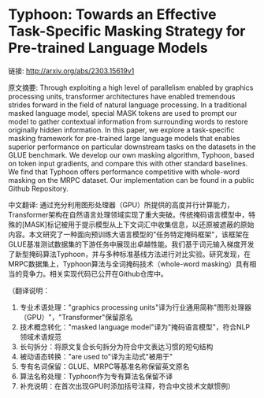 # Typhoon: Towards an Effective Task-Specific Masking Strategy for Pre-trained Language Models

链接: http://arxiv.org/abs/2303.15619v1

原文摘要:
Through exploiting a high level of parallelism enabled by graphics processing
units, transformer architectures have enabled tremendous strides forward in the
field of natural language processing. In a traditional masked language model,
special MASK tokens are used to prompt our model to gather contextual
information from surrounding words to restore originally hidden information. In
this paper, we explore a task-specific masking framework for pre-trained large
language models that enables superior performance on particular downstream
tasks on the datasets in the GLUE benchmark. We develop our own masking
algorithm, Typhoon, based on token input gradients, and compare this with other
standard baselines. We find that Typhoon offers performance competitive with
whole-word masking on the MRPC dataset. Our implementation can be found in a
public Github Repository.

中文翻译:
通过充分利用图形处理器（GPU）所提供的高度并行计算能力，Transformer架构在自然语言处理领域实现了重大突破。传统掩码语言模型中，特殊的[MASK]标记被用于提示模型从上下文词汇中收集信息，以还原被遮蔽的原始内容。本文研究了一种面向预训练大语言模型的"任务特定掩码框架"，该框架在GLUE基准测试数据集的下游任务中展现出卓越性能。我们基于词元输入梯度开发了新型掩码算法Typhoon，并与多种标准基线方法进行对比实验。研究发现，在MRPC数据集上，Typhoon算法与全词掩码技术（whole-word masking）具有相当的竞争力。相关实现代码已公开在Github仓库中。

（翻译说明：
1. 专业术语处理："graphics processing units"译为行业通用简称"图形处理器（GPU）"，"Transformer"保留原名
2. 技术概念转化："masked language model"译为"掩码语言模型"，符合NLP领域术语规范
3. 长句拆分：将原文复合长句拆分为符合中文表达习惯的短句结构
4. 被动语态转换："are used to"译为主动式"被用于"
5. 专有名词保留：GLUE、MRPC等基准名称保留英文原名
6. 算法名称处理：Typhoon作为专有算法名保留不译
7. 补充说明：在首次出现GPU时添加括号注释，符合中文技术文献惯例）
